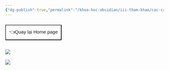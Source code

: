 ```yaml
---
{"dg-publish":true,"permalink":"/khoa-hoc-obsidian/iii-tham-khao/cac-cau-hoi-cua-moi-nguoi-hay-hoi-khi-moi-bat-dau-voi-obsidian/","dgPassFrontmatter":true,"noteIcon":"1","created":"","updated":""}
---
```


<div style="display: flex; justify-content: left; cursor: pointer;"> <a href="https://khoahocobsidian.com/" target="_blank"> <button style=" font-size: 15px; padding: 10px; height: fit-content; margin-top: 10px; background: var(--text-accent); font-weight: 10; color: var(--text-on-accent); "> 👈Quay lại Home page </button> </a> </div>

![](https://i.imgur.com/G7mnOWx.png)
---
![](https://i.imgur.com/hlaJgkR.png)




